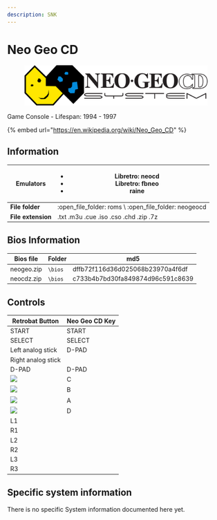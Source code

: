 ```yaml
---
description: SNK
---
```


# Neo Geo CD

<figure><img src="https://raw.githubusercontent.com/fabricecaruso/es-theme-carbon/5149a33eed46b2af638b06119397d4023b75131f/art/logos/neogeocd.svg" alt=""><figcaption></figcaption></figure>

Game Console - Lifespan: 1994 - 1997

{% embed url="https://en.wikipedia.org/wiki/Neo_Geo_CD" %}

## Information

| **Emulators**      | <ul><li>Libretro: neocd</li><li>Libretro: fbneo</li><li>raine</li></ul> |
| ------------------ | ----------------------------------------------------------------------- |
| **File folder**    | :open\_file\_folder: roms \ :open\_file\_folder: neogeocd               |
| **File extension** | .txt .m3u .cue .iso .cso .chd .zip .7z                                  |

## Bios Information

| Bios file  | Folder  | md5                              |
| ---------- | ------- | -------------------------------- |
| neogeo.zip | `\bios` | dffb72f116d36d025068b23970a4f6df |
| neocdz.zip | `\bios` | c733b4b7bd30fa849874d96c591c8639 |

## Controls

| Retrobat Button                                          | Neo Geo CD Key |
| -------------------------------------------------------- | -------------- |
| START                                                    | START          |
| SELECT                                                   | SELECT         |
| Left analog stick                                        | D-PAD          |
| Right analog stick                                       |                |
| D-PAD                                                    | D-PAD          |
| ![](<../../../../.gitbook/assets/image (2) (1) (1).png>) | C              |
| ![](<../../../../.gitbook/assets/image (1) (2) (1).png>) | B              |
| ![](<../../../../.gitbook/assets/image (4) (1).png>)     | A              |
| ![](<../../../../.gitbook/assets/image (3) (1) (2).png>) | D              |
| L1                                                       |                |
| R1                                                       |                |
| L2                                                       |                |
| R2                                                       |                |
| L3                                                       |                |
| R3                                                       |                |

## Specific system information

There is no specific System information documented here yet.
